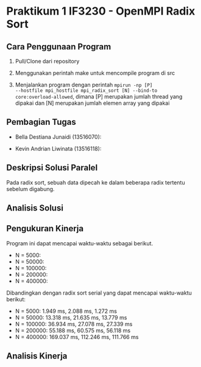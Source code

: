 # Praktikum 1 IF3230 - OpenMPI Radix Sort

Cara Penggunaan Program
-----
1. Pull/Clone dari repository

2. Menggunakan perintah make untuk mencompile program di src

3. Menjalankan program dengan perintah <code>mpirun -np [P] --hostfile mpi_hostfile mpi_radix_sort [N] --bind-to core:overload-allowed</code>, dimana [P] merupakan jumlah thread yang dipakai dan [N] merupakan jumlah elemen array yang dipakai


Pembagian Tugas
-----
- Bella Destiana Junaidi (13516070): 

- Kevin Andrian Liwinata (13516118): 
 

Deskripsi Solusi Paralel
-----
Pada radix sort, sebuah data dipecah ke dalam beberapa radix tertentu sebelum digabung.


Analisis Solusi
-----



Pengukuran Kinerja
-----
Program ini dapat mencapai waktu-waktu sebagai berikut.
- N = 5000: 
- N = 50000: 
- N = 100000: 
- N = 200000: 
- N = 400000: 

Dibandingkan dengan radix sort serial yang dapat mencapai waktu-waktu berikut:
- N = 5000: 1.949 ms, 2.088 ms, 1.272 ms
- N = 50000: 13.318 ms, 21.635 ms, 13.779 ms
- N = 100000: 36.934 ms, 27.078 ms, 27.339 ms
- N = 200000: 55.188 ms, 60.575 ms, 56.118 ms
- N = 400000: 169.037 ms, 112.246 ms, 111.766 ms
 

Analisis Kinerja
-----
